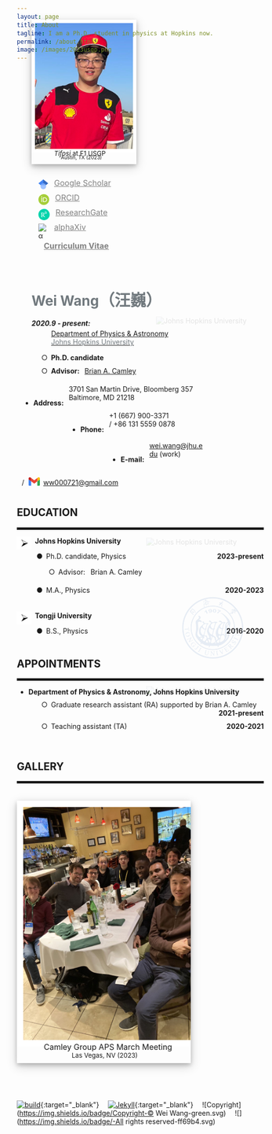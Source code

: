 ```yaml
---
layout: page
title: About
tagline: I am a Ph.D. student in physics at Hopkins now.
permalink: /about.html
image: /images/2023usgp.png
---
```

<script src="https://ajax.googleapis.com/ajax/libs/jquery/2.1.3/jquery.min.js"></script>

<div class="row" style="border: 0px solid green; overflow: hidden; margin: -120px 0px 0px 0px">
<div id="total" class="row" style="border: 0px solid red; margin: 20px 0px 0px 30px">
<div id="myPho" style='float:left; border: 0px solid black; padding: 0px 80px 0px 0px'>
<div style="box-shadow: 0 4px 8px 0 rgba(0, 0, 0, 0.2), 0 6px 20px 0 rgba(0, 0, 0, 0.19); overflow: hidden;">
<img src='/images/2023usgp.png' alt="Photo" title="Forza Ferrari! Tifosi at 2023 F1 USGP!" style='width:200px;   border: 7px solid white'/>
<p id="text" style="margin:-10px 0px 0px 46px;"><font size="2"> <i>Tifosi</i> at F1 USGP</font></p>
<p style="margin:-10px 0px 7px 60px"><font size="1.8">Austin, TX (2023)</font></p>
</div>
<p style="margin: 28px 0px 0px 4px">
<svg style="float:left; margin:3px 12px 0px 10px" xmlns="http://www.w3.org/2000/svg" viewBox="0 0 512 512" width="20"><path fill="#4285f4" d="M256 411.12L0 202.667 256 0z"/><path fill="#356ac3" d="M256 411.12l256-208.453L256 0z"/><circle fill="#a0c3ff" cx="256" cy="362.667" r="149.333"/><path fill="#76a7fa" d="M121.037 298.667c23.968-50.453 75.392-85.334 134.963-85.334s110.995 34.881 134.963 85.334H121.037z"/></svg>
<a href="https://scholar.google.com/citations?user=zvd30L4AAAAJ&hl=en" target="_blank"> <font color="gray" size="3"><u>Google Scholar</u></font></a>
</p>
<p style="margin: 10px 0px 0px 4px">
<svg style="float:left; margin:3px 12px 0px 10px" width="22px" height="22px" viewBox="0 0 72 72" version="1.1"
    xmlns="http://www.w3.org/2000/svg"
    xmlns:xlink="http://www.w3.org/1999/xlink">
    <title>Orcid logo</title>
    <g id="Symbols" stroke="none" stroke-width="1" fill="none" fill-rule="evenodd">
        <g id="hero" transform="translate(-924.000000, -72.000000)" fill-rule="nonzero">
            <g id="Group-4">
                <g id="vector_iD_icon" transform="translate(924.000000, 72.000000)">
                    <path d="M72,36 C72,55.884375 55.884375,72 36,72 C16.115625,72 0,55.884375 0,36 C0,16.115625 16.115625,0 36,0 C55.884375,0 72,16.115625 72,36 Z" id="Path" fill="#A6CE39"></path>
                    <g id="Group" transform="translate(18.868966, 12.910345)" fill="#FFFFFF">
                        <polygon id="Path" points="5.03734929 39.1250878 0.695429861 39.1250878 0.695429861 9.14431787 5.03734929 9.14431787 5.03734929 22.6930505 5.03734929 39.1250878"></polygon>
                        <path d="M11.409257,9.14431787 L23.1380784,9.14431787 C34.303014,9.14431787 39.2088191,17.0664074 39.2088191,24.1486995 C39.2088191,31.846843 33.1470485,39.1530811 23.1944669,39.1530811 L11.409257,39.1530811 L11.409257,9.14431787 Z M15.7511765,35.2620194 L22.6587756,35.2620194 C32.49858,35.2620194 34.7541226,27.8438084 34.7541226,24.1486995 C34.7541226,18.1301509 30.8915059,13.0353795 22.4332213,13.0353795 L15.7511765,13.0353795 L15.7511765,35.2620194 Z" id="Shape"></path>
                        <path d="M5.71401206,2.90182329 C5.71401206,4.441452 4.44526937,5.72914146 2.86638958,5.72914146 C1.28750978,5.72914146 0.0187670918,4.441452 0.0187670918,2.90182329 C0.0187670918,1.33420133 1.28750978,0.0745051096 2.86638958,0.0745051096 C4.44526937,0.0745051096 5.71401206,1.36219458 5.71401206,2.90182329 Z" id="Path"></path>
                    </g>
                </g>
            </g>
        </g>
    </g>
</svg>
<a href="https://orcid.org/0000-0002-0053-1069" target="_blank"> <font color="gray" size="3"><u>ORCID</u></font></a>
</p>
<p style="margin: 10px 0px 0px 4px">
<svg xmlns="http://www.w3.org/2000/svg" xml:space="preserve" width="23px" height="23px" version="1.1" style="float:left; margin:3px 12px 0px 10px; shape-rendering:geometricPrecision; text-rendering:geometricPrecision; image-rendering:optimizeQuality; fill-rule:evenodd; clip-rule:evenodd"
viewBox="0 0 32 32"
 xmlns:xlink="http://www.w3.org/1999/xlink"
 xmlns:xodm="http://www.corel.com/coreldraw/odm/2003">
 <defs>
  <style type="text/css">
   <![CDATA[
    .fil2 {fill:#04D4AC;fill-rule:nonzero}
    .fil3 {fill:white;fill-rule:nonzero}
   ]]>
  </style>
 </defs>
 <g>
  <path class="fil2" d="M32.04 15.97c0,8.85 -7.18,16.03 -16.02,16.03 -8.85,0 -16.02,-7.18 -16.02,-16.03 0,-8.85 7.17,-16.03 16.02,-16.03 8.84,0 16.02,7.18 16.02,16.03zm-14.79 7c-1.43,-0.28 -2.28,-1.11 -4.45,-4.33 -0.72,-1.08 -0.72,-1.08 -1.42,-1.13 -1.03,-0.07 -0.95,-0.25 -0.92,2.02 0.04,2.58 0.01,2.52 1.5,2.77 0.39,0.06 0.42,0.09 0.42,0.32 0,0.26 0,0.26 -2.62,0.28 -2.46,0.02 -2.62,0.01 -2.67,-0.14 -0.1,-0.29 0.05,-0.43 0.59,-0.53 0.61,-0.11 0.93,-0.36 1.01,-0.78 0.04,-0.16 0.05,-2.32 0.03,-4.8 -0.03,-5.21 0.03,-4.9 -0.93,-5.11 -0.6,-0.13 -0.79,-0.27 -0.71,-0.51 0.06,-0.16 0.19,-0.17 2.92,-0.22 4.06,-0.08 4.82,0.05 5.9,1.01 1.13,1.01 1.29,2.55 0.39,3.84 -0.4,0.58 -1.2,1.2 -1.82,1.43 -0.29,0.11 -0.53,0.23 -0.53,0.27 0,0.12 0.92,1.43 1.49,2.13 1.52,1.85 2.34,2.57 3.19,2.79 0.53,0.14 0.68,0.29 0.53,0.55 -0.16,0.27 -0.96,0.33 -1.9,0.14zm-3.83 -6.63c2,-0.82 2.15,-3.57 0.25,-4.38 -0.49,-0.21 -0.62,-0.22 -1.85,-0.22 -1.33,0 -1.33,0 -1.35,2.31 -0.02,1.27 -0.01,2.37 0.02,2.43 0.09,0.21 2.34,0.1 2.93,-0.14zm6.97 -2.85c-1.55,-0.29 -2.06,-1.24 -1.98,-3.68 0.04,-1.35 0.15,-1.72 0.67,-2.28 0.92,-0.99 3.2,-0.9 4.04,0.16 0.36,0.45 0.33,0.59 -0.17,0.74 -0.39,0.13 -0.39,0.13 -0.75,-0.23 -0.85,-0.82 -2.32,-0.52 -2.58,0.54 -0.13,0.47 -0.12,2.46 0.01,2.91 0.35,1.27 2.46,1.27 2.82,0 0.22,-0.81 0.17,-0.87 -0.8,-0.92 -0.47,-0.02 -0.47,-0.02 -0.47,-0.41 0,-0.38 0,-0.38 1.12,-0.41 1.45,-0.03 1.43,-0.05 1.36,1.01 -0.09,1.33 -0.45,1.97 -1.32,2.35 -0.57,0.24 -1.35,0.33 -1.95,0.22z"/>
  <path class="fil3" d="M17.25 22.97c-1.43,-0.28 -2.28,-1.11 -4.45,-4.33 -0.72,-1.08 -0.72,-1.08 -1.42,-1.13 -1.03,-0.07 -0.95,-0.25 -0.92,2.02 0.04,2.58 0.01,2.52 1.5,2.77 0.39,0.06 0.42,0.09 0.42,0.32 0,0.26 0,0.26 -2.62,0.28 -2.46,0.02 -2.62,0.01 -2.67,-0.14 -0.1,-0.29 0.05,-0.43 0.59,-0.53 0.61,-0.11 0.93,-0.36 1.01,-0.78 0.04,-0.16 0.05,-2.32 0.03,-4.8 -0.03,-5.21 0.03,-4.9 -0.93,-5.11 -0.6,-0.13 -0.79,-0.27 -0.71,-0.51 0.06,-0.16 0.19,-0.17 2.92,-0.22 4.06,-0.08 4.82,0.05 5.9,1.01 1.13,1.01 1.29,2.55 0.39,3.84 -0.4,0.58 -1.2,1.2 -1.82,1.43 -0.29,0.11 -0.53,0.23 -0.53,0.27 0,0.12 0.92,1.43 1.49,2.13 1.52,1.85 2.34,2.57 3.19,2.79 0.53,0.14 0.68,0.29 0.53,0.55 -0.16,0.27 -0.96,0.33 -1.9,0.14zm-3.83 -6.63c2,-0.82 2.15,-3.57 0.25,-4.38 -0.49,-0.21 -0.62,-0.22 -1.85,-0.22 -1.33,0 -1.33,0 -1.35,2.31 -0.02,1.27 -0.01,2.37 0.02,2.43 0.09,0.21 2.34,0.1 2.93,-0.14zm6.97 -2.85c-1.55,-0.29 -2.06,-1.24 -1.98,-3.68 0.04,-1.35 0.15,-1.72 0.67,-2.28 0.92,-0.99 3.2,-0.9 4.04,0.16 0.36,0.45 0.33,0.59 -0.17,0.74 -0.39,0.13 -0.39,0.13 -0.75,-0.23 -0.85,-0.82 -2.32,-0.52 -2.58,0.54 -0.13,0.47 -0.12,2.46 0.01,2.91 0.35,1.27 2.46,1.27 2.82,0 0.22,-0.81 0.17,-0.87 -0.8,-0.92 -0.47,-0.02 -0.47,-0.02 -0.47,-0.41 0,-0.38 0,-0.38 1.12,-0.41 1.45,-0.03 1.43,-0.05 1.36,1.01 -0.09,1.33 -0.45,1.97 -1.32,2.35 -0.57,0.24 -1.35,0.33 -1.95,0.22zm0 0z"/>
 </g>
</svg>
<a href="https://www.researchgate.net/profile/Wei-Wang-436" target="_blank"> <font color="gray" size="3"><u>ResearchGate</u></font></a>
</p>
<p style="margin: 10px 0px 0px 4px">
<img style="float:left; margin:3px 12px 0px 10px; width: 20px" src='/images/alphaXiv.ico' alt="α"/>
<a href="https://wwang.alphaxiv.io/" target="_blank"> <font color="gray" size="3"><u>alphaXiv</u></font></a>
</p>
<p style="margin: 18px 0px 36px 25px">
<a href="/docs/CV_WWang.pdf" target="_blank"><font color="gray" size="3"><u><b>Curriculum Vitae</b></u></font></a>
</p>
</div>
<p style="margin:0px 0px 100px 0px; border: 0px solid yellow;">&ensp;</p>
<div id="intro" style='float:left; border: 0px solid red; min-width:355px'>
<h1> <font color="#71797E"><b>Wei Wang<font face="KaiTi, STKaiti, 'KaiTi SC', 'Kaiti SC', serif" size="6">（汪巍）</font></b></font></h1>

<p><i><b>2020.9 - present:</b></i></p>

<p style="margin: -10px 0px 0px 40px"><a href="https://physics-astronomy.jhu.edu" target="_blank">Department of Physics & Astronomy</a></p>

<p style="margin: 0px 0px 0px 40px"><a href="https://www.jhu.edu/"><font color="#71797E">Johns Hopkins University</font></a></p>

<p style="margin: 15px 0px 0px 20px">&cir;&ensp;<b>Ph.D. candidate</b></p>

<p style="margin: 10px 0px 0px 20px">&cir;&ensp;<b>Advisor: &ensp;</b><a href="https://bcamley.github.io" target="_blank">Brian A. Camley</a></p>

<div class="row" style="border: 0px solid green; margin: 20px 0px 0px -20px;">
<ul id="addr" style="float:left; border: 0px solid green;">
<li> <p><b>Address: &ensp;</b></p> </li>
</ul>
<p id="myAddr" style="float: none; margin: 0px 0px 0px 0px; border: 0px solid red;">3701 San Martin Drive, Bloomberg 357<br/>Baltimore, MD 21218</p> 
<script>
var h1 = $("#myAddr").height();
$("#addr").height(h1/1.5);
</script>
</div>

<div class="row" style="margin: 20px 0px 0px -20px;">
<ul id="phone" style="float:left; border: 0px solid green;">
<li>
 <p><b>Phone: &ensp;</b></p>
</li>
</ul>
<p id="myPhone" style="border: 0px solid green;">+1 (667) 900-3371 <span style="white-space: nowrap;">/ +86 131 5559 0878</span></p>
</div>
<script>
var h1 = $("#myPhone").height();
$("#phone").height(h1/1.5);
</script>

<div class="row" style="margin: 27px 0px 0px -20px;">
<ul id="email" style="float:left; border: 0px solid green;">
<li>
 <p><b>E-mail: &ensp;</b></p>
</li>
</ul> 
<p id="myEmail">
<a href="mailto:wei.wang@jhu.edu">wei.wang@jhu.edu</a> (work) <span style="white-space: nowrap;">/ <svg style="margin:0px 3px -2px 5px" xmlns="http://www.w3.org/2000/svg" viewBox="52 42 88 66" width="23"><path fill="#4285f4" d="M58 108h14V74L52 59v43c0 3.32 2.69 6 6 6"/><path fill="#34a853" d="M120 108h14c3.32 0 6-2.69 6-6V59l-20 15"/><path fill="#fbbc04" d="M120 48v26l20-15v-8c0-7.42-8.47-11.65-14.4-7.2"/><path fill="#ea4335" d="M72 74V48l24 18 24-18v26L96 92"/><path fill="#c5221f" d="M52 51v8l20 15V48l-5.6-4.2c-5.94-4.45-14.4-.22-14.4 7.2"/></svg>
 <a href="mailto:ww000721@gmail.com">ww000721@gmail.com</a></span>
 </p>
</div>
<script>
var h1 = $("#myEmail").height();
$("#email").height(h1/1.5);
</script>


</div>
</div>
</div>

<script>
var w0 = $("#total").width();
var w1 = $("#myPho").width();
$("#intro").width(0.8*(w0-w1));
</script>

<img src='/images/jhu_logo.png' alt="Johns Hopkins University" title="Johns Hopkins University" style='float:right; width:220px; margin:-360px 0px 0px 0px; opacity:0.1'/>

<p style="margin:0px 0px -20px 0px">&ensp;</p>


## **EDUCATION**

<hr style="height:5px;" />

<img src='/images/arrow.png' alt="-" title="right arrow" style='float:left; width:30px;height:10 px'/>&ensp;**Johns Hopkins University**


<div style="width:100%; border: 0px solid red">
<div id="r1" class="row" style="border: 0px solid green; overflow:hidden; margin:0px 0px 0px 40px">
    <div id="c1" style="float:left; border: 0px solid black;">&#x25cf;&ensp;Ph.D. candidate, Physics</div>
    <div id="c2" style="float:left; border: 0px solid red; overflow:hidden; min-width:15px"><hr style="border-bottom: dotted 3px #000; background-color: #fff; margin: 10px 0 0 15px"/></div>
    <div id="c3" class="column" style="float:right; border:0px solid black;"><b>2023-present</b></div>
</div>
<script>
var r1_w = $("#r1").width();
var c1_w = $("#c1").width();
var c3_w = $("#c3").width();
$("#c2").width(0.98*(r1_w-c1_w-c3_w));
</script>

<p style="margin: 15px 0px 20px 65px">&cir;&ensp;Advisor: &ensp;Brian A. Camley</p>

<div id="r11" class="row" style="border: 0px solid green; overflow:hidden; margin:0px 0px 0px 40px">
    <div id="c11" style="float:left; border: 0px solid black;">&#x25cf;&ensp;M.A., Physics</div>
    <div id="c22" style="float:left; border: 0px solid red; overflow:hidden; min-width:15px"><hr style="border-bottom: dotted 3px #000; background-color: #fff; margin: 10px 0px 0 15px"/></div>
    <div id="c33" class="column" style="float:right; border:0px solid black;"><b>2020-2023</b></div>
</div>
<script>
var r1_w = $("#r11").width();
var c1_w = $("#c11").width();
var c3_w = $("#c33").width();
$("#c22").width(0.98*(r1_w-c1_w-c3_w));
</script>

</div>
<p style="margin:0px 0px 35px 0px"></p>

<img src='/images/jhu_logo.png' alt="Johns Hopkins University" title="Johns Hopkins University" style='float:right; width:220px; margin:-150px 20px 0px 0px; opacity:0.1'/>

<img src="/images/arrow.png" alt="-" title="right arrow" style='float:left; width:30px;height:10 px'/>&ensp;**Tongji University**

<div style="width:100%; border: 0px solid red">
<div id="r111" class="row" style="border: 0px solid green; overflow:hidden; margin:0px 0px 0px 40px">
    <div id="c111" style="float:left; border: 0px solid black;">&#x25cf;&ensp;B.S., Physics <!--(*summa cum laude*)--> </div>
    <div id="c222" style="float:left; border: 0px solid red; overflow:hidden; min-width:15px"><hr style="border-bottom: dotted 3px #000; background-color: #fff; margin: 10px 0px 0 15px"/></div>
    <div id="c333" class="column" style="float:right; border:0px solid black;"><b>2016-2020</b></div>
</div>
<script>
var r1_w = $("#r111").width();
var c1_w = $("#c111").width();
var c3_w = $("#c333").width();
$("#c222").width(0.98*(r1_w-c1_w-c3_w));
</script>
</div>

<img src='/images/tongjilogo.jpeg' alt="Tongji University" title="Tongji University" style='float:right; width:130px;margin:-80px 40px 0px 0px; opacity:0.1'/>
&emsp;


## **APPOINTMENTS**
<hr style="height:5px;" />

* **Department of Physics & Astronomy, Johns Hopkins University**
<div style="width:100%; border: 0px solid red">
<div id="r1111" class="row" style="border: 0px solid green; overflow:hidden; margin:-5px 0px 10px 50px">
    <div id="c1111" style="float:left; border: 0px solid black;">&cir;&ensp;Graduate research assistant (RA) supported by Brian A. Camley</div>
    <div id="c2222" style="float:left; border: 0px solid red; overflow:hidden; min-width:15px"><hr style="border-bottom: dotted 3px #000; background-color: #fff; margin: 10px 0px 0 15px"/></div>
    <div id="c3333" class="column" style="float:right; border:0px solid black;"><b>2021-present</b></div>
</div>
<script>
var r1_w = $("#r1111").width();
var c1_w = $("#c1111").width();
var c3_w = $("#c3333").width();
$("#c2222").width(0.98*(r1_w-c1_w-c3_w));
</script>

<div id="r11111" class="row" style="border: 0px solid green; overflow:hidden; margin:0px 0px 0px 50px">
    <div id="c11111" style="float:left; border: 0px solid black;">&cir;&ensp;Teaching assistant (TA)</div>
    <div id="c22222" style="float:left; border: 0px solid red; overflow:hidden; min-width:15px"><hr style="border-bottom: dotted 3px #000; background-color: #fff; margin: 10px 0px 0 15px"/></div>
    <div id="c33333" class="column" style="float:right; border:0px solid black;"><b>2020-2021</b></div>
</div>
<script>
var r1_w = $("#r11111").width();
var c1_w = $("#c11111").width();
var c3_w = $("#c33333").width();
$("#c22222").width(0.98*(r1_w-c1_w-c3_w));
</script>
</div>

<img src='/images/jhu_logo.png' alt="Johns Hopkins University" title="Johns Hopkins University" style='float:right; width:220px; margin:-90px 20px 0px 0px; opacity:0.1'/>

&emsp;


## **GALLERY**

<hr style="height:5px;" />


<div style='margin: 35px 0px 0px 0px; box-shadow: 0 4px 8px 0 rgba(0, 0, 0, 0.2), 0 6px 20px 0 rgba(0, 0, 0, 0.19); width: 355px; overflow: hidden;'>
<img src='/images/camleyGroup.jpg' alt="Camley Group" title="Camley Group 2023 March Meeting" style='width:355px;border: 13px solid white'/>
<p id="text" style="margin:-12px 0px 0px 55px"><font size="3"> Camley Group APS March Meeting</font></p>
<p style="margin:-2px 0px 8px 112px"><font size="2">Las Vegas, NV (2023)</font></p> 
</div>


&ensp;

&ensp;

[![build](https://img.shields.io/badge/build-GitHub-brightgreen.svg)](https://github.com/wwang721/wwang721.github.io){:target="_blank"} &emsp;[![Jekyll](https://img.shields.io/badge/Jekyll-4.3.2-blue.svg)](https://jekyllrb.com){:target="_blank"} &emsp;![Copyright](https://img.shields.io/badge/Copyright-© Wei Wang-green.svg) &emsp;![](https://img.shields.io/badge/-All rights reserved-ff69b4.svg)

<p style="margin:0px 0px -120px 0px">&ensp;</p>